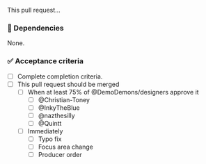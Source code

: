 <!-- Summarize what your pull request does. -->
This pull request...

### 🛑 Dependencies
None.

### ✅ Acceptance criteria
- [ ] Complete completion criteria.
- [ ] This pull request should be merged
  - [ ] When at least 75% of @DemoDemons/designers approve it
    - [ ] @Christian-Toney
    - [ ] @InkyTheBlue
    - [ ] @nazthesilly
    - [ ] @Quintt
  - [ ] Immediately
    - [ ] Typo fix
    - [ ] Focus area change
    - [ ] Producer order
       
<!-- After publishing your pull request, be sure to update the thread on the Discord server. -->
